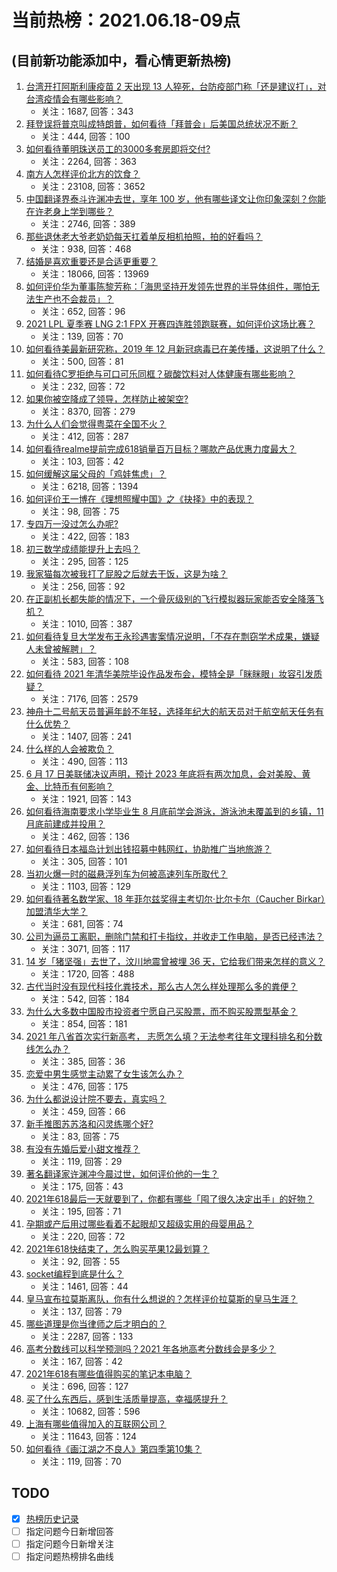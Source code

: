 # 当前热榜：2021.06.18-09点
## (目前新功能添加中，看心情更新热榜)
1. [台湾开打阿斯利康疫苗 2 天出现 13 人猝死，台防疫部门称「还是建议打」，对台湾疫情会有哪些影响？](https://www.zhihu.com/question/465590341)
    * 关注：1687, 回答：343
2. [拜登误将普京叫成特朗普，如何看待「拜普会」后美国总统状况不断？](https://www.zhihu.com/question/465544690)
    * 关注：444, 回答：100
3. [如何看待董明珠送员工的3000多套房即将交付?](https://www.zhihu.com/question/465190639)
    * 关注：2264, 回答：363
4. [南方人怎样评价北方的饮食？](https://www.zhihu.com/question/31894251)
    * 关注：23108, 回答：3652
5. [中国翻译界泰斗许渊冲去世，享年 100 岁，他有哪些译文让你印象深刻？你能在许老身上学到哪些？](https://www.zhihu.com/question/465502478)
    * 关注：2746, 回答：389
6. [那些退休老大爷老奶奶每天扛着单反相机拍照，拍的好看吗？](https://www.zhihu.com/question/427864597)
    * 关注：938, 回答：468
7. [结婚是喜欢重要还是合适更重要？](https://www.zhihu.com/question/418802722)
    * 关注：18066, 回答：13969
8. [如何评价华为董事陈黎芳称：「海思坚持开发领先世界的半导体组件，哪怕无法生产也不会裁员」？](https://www.zhihu.com/question/464967844)
    * 关注：652, 回答：96
9. [2021 LPL 夏季赛 LNG 2:1 FPX 开赛四连胜领跑联赛，如何评价这场比赛？](https://www.zhihu.com/question/465588866)
    * 关注：139, 回答：70
10. [如何看待美最新研究称，2019 年 12 月新冠病毒已在美传播，这说明了什么？](https://www.zhihu.com/question/465273612)
    * 关注：500, 回答：81
11. [如何看待C罗拒绝与可口可乐同框？碳酸饮料对人体健康有哪些影响？](https://www.zhihu.com/question/465111118)
    * 关注：232, 回答：72
12. [如果你被空降成了领导，怎样防止被架空?](https://www.zhihu.com/question/58585512)
    * 关注：8370, 回答：279
13. [为什么人们会觉得粤菜在全国不火？](https://www.zhihu.com/question/420721242)
    * 关注：412, 回答：287
14. [如何看待realme提前完成618销量百万目标？哪款产品优惠力度最大？](https://www.zhihu.com/question/465333482)
    * 关注：103, 回答：42
15. [如何缓解这届父母的「鸡娃焦虑」？](https://www.zhihu.com/question/451871565)
    * 关注：6218, 回答：1394
16. [如何评价王一博在《理想照耀中国》之《抉择》中的表现？](https://www.zhihu.com/question/465621952)
    * 关注：98, 回答：75
17. [专四万一没过怎么办呢?](https://www.zhihu.com/question/23421251)
    * 关注：422, 回答：183
18. [初三数学成绩能提升上去吗？](https://www.zhihu.com/question/350482902)
    * 关注：295, 回答：125
19. [我家猫每次被我打了屁股之后就去干饭，这是为啥？](https://www.zhihu.com/question/465059360)
    * 关注：256, 回答：92
20. [在正副机长都失能的情况下，一个骨灰级别的飞行模拟器玩家能否安全降落飞机？](https://www.zhihu.com/question/412412871)
    * 关注：1010, 回答：387
21. [如何看待复旦大学发布王永珍遇害案情况说明，「不存在剽窃学术成果，嫌疑人未曾被解聘」？](https://www.zhihu.com/question/465629537)
    * 关注：583, 回答：108
22. [如何看待 2021 年清华美院毕设作品发布会，模特全是「眯眯眼」妆容引发质疑？](https://www.zhihu.com/question/464319655)
    * 关注：7176, 回答：2579
23. [神舟十二号航天员普遍年龄不年轻，选择年纪大的航天员对于航空航天任务有什么优势？](https://www.zhihu.com/question/465284337)
    * 关注：1407, 回答：241
24. [什么样的人会被欺负？](https://www.zhihu.com/question/460063819)
    * 关注：490, 回答：113
25. [6 月 17 日美联储决议声明，预计 2023 年底将有两次加息，会对美股、黄金、比特币有何影响？](https://www.zhihu.com/question/465456246)
    * 关注：1921, 回答：143
26. [如何看待海南要求小学毕业生 8 月底前学会游泳，游泳池未覆盖到的乡镇，11 月底前建成并投用？](https://www.zhihu.com/question/465307248)
    * 关注：462, 回答：136
27. [如何看待日本福岛计划出钱招募中韩网红，协助推广当地旅游？](https://www.zhihu.com/question/465371058)
    * 关注：305, 回答：101
28. [当初火爆一时的磁悬浮列车为何被高速列车所取代？](https://www.zhihu.com/question/352230599)
    * 关注：1103, 回答：129
29. [如何看待著名数学家、18 年菲尔兹奖得主考切尔·比尔卡尔（Caucher Birkar）加盟清华大学？](https://www.zhihu.com/question/464844610)
    * 关注：681, 回答：74
30. [公司为逼员工离职，删除门禁和打卡指纹，并收走工作电脑，是否已经违法？](https://www.zhihu.com/question/458446577)
    * 关注：3071, 回答：117
31. [14 岁「猪坚强」去世了，汶川地震曾被埋 36 天，它给我们带来怎样的意义？](https://www.zhihu.com/question/465481304)
    * 关注：1720, 回答：488
32. [古代当时没有现代科技化粪技术，那么古人怎么样处理那么多的粪便？](https://www.zhihu.com/question/464580573)
    * 关注：542, 回答：184
33. [为什么大多数中国股市投资者宁愿自己买股票，而不购买股票型基金？](https://www.zhihu.com/question/32166514)
    * 关注：854, 回答：181
34. [2021 年八省首次实行新高考， 志愿怎么填？无法参考往年文理科排名和分数线怎么办？](https://www.zhihu.com/question/460011388)
    * 关注：385, 回答：36
35. [恋爱中男生感觉主动累了女生该怎么办？](https://www.zhihu.com/question/330148026)
    * 关注：476, 回答：175
36. [为什么都说设计院不要去，真实吗？](https://www.zhihu.com/question/401676772)
    * 关注：459, 回答：66
37. [新手推图苏苏洛和闪灵练哪个好?](https://www.zhihu.com/question/464295008)
    * 关注：83, 回答：75
38. [有没有先婚后爱小甜文推荐？](https://www.zhihu.com/question/458377910)
    * 关注：119, 回答：29
39. [著名翻译家许渊冲今晨过世，如何评价他的一生？](https://www.zhihu.com/question/465500510)
    * 关注：175, 回答：43
40. [2021年618最后一天就要到了，你都有哪些「囤了很久决定出手」的好物？](https://www.zhihu.com/question/465446335)
    * 关注：195, 回答：71
41. [孕期或产后用过哪些看着不起眼却又超级实用的母婴用品？](https://www.zhihu.com/question/459164183)
    * 关注：220, 回答：72
42. [2021年618快结束了，怎么购买苹果12最划算？](https://www.zhihu.com/question/462778845)
    * 关注：92, 回答：55
43. [socket编程到底是什么？](https://www.zhihu.com/question/29637351)
    * 关注：1461, 回答：44
44. [皇马宣布拉莫斯离队，你有什么想说的？怎样评价拉莫斯的皇马生涯？](https://www.zhihu.com/question/465466090)
    * 关注：137, 回答：79
45. [哪些道理是你当律师之后才明白的？](https://www.zhihu.com/question/437922823)
    * 关注：2287, 回答：133
46. [高考分数线可以科学预测吗？2021 年各地高考分数线会是多少？](https://www.zhihu.com/question/463915101)
    * 关注：167, 回答：42
47. [2021年618有哪些值得购买的笔记本电脑？](https://www.zhihu.com/question/456023623)
    * 关注：696, 回答：127
48. [买了什么东西后，感到生活质量提高，幸福感提升？](https://www.zhihu.com/question/26190592)
    * 关注：10682, 回答：596
49. [上海有哪些值得加入的互联网公司？](https://www.zhihu.com/question/19596230)
    * 关注：11643, 回答：124
50. [如何看待《画江湖之不良人》第四季第10集？](https://www.zhihu.com/question/464286335)
    * 关注：119, 回答：70
## TODO
* [x] [热榜历史记录](hot_history/AllHot.md)
* [ ] 指定问题今日新增回答
* [ ] 指定问题今日新增关注
* [ ] 指定问题热榜排名曲线
